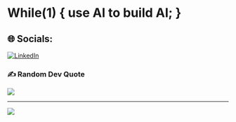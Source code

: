 # While(1) { use AI to build AI; }


## 🌐 Socials:
[![LinkedIn](https://img.shields.io/badge/LinkedIn-%230077B5.svg?logo=linkedin&logoColor=white)](https://linkedin.com/in/amitpatil010) 


### ✍️ Random Dev Quote
![](https://quotes-github-readme.vercel.app/api?type=horizontal&theme=gruvbox)

---
[![](https://visitcount.itsvg.in/api?id=meAmitPatil&icon=5&color=10)](https://visitcount.itsvg.in)

<!-- Proudly created with GPRM ( https://gprm.itsvg.in ) -->
